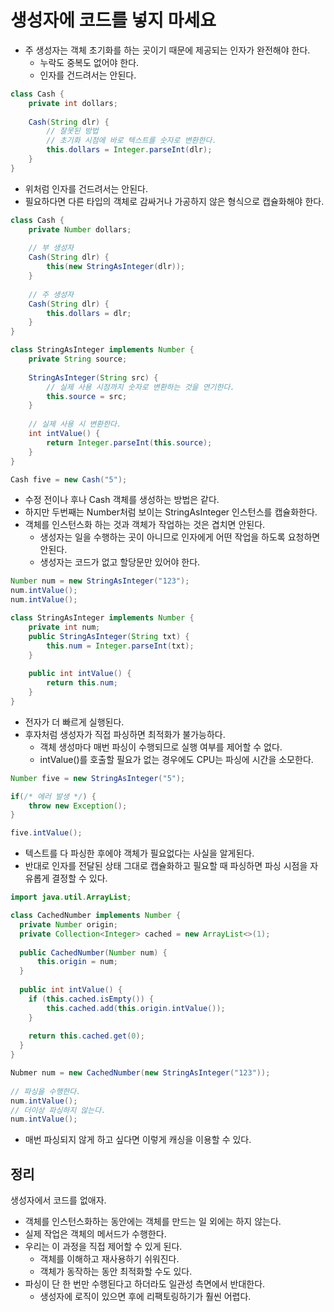 # 생성자에 코드를 넣지 마세요

- 주 생성자는 객체 초기화를 하는 곳이기 때문에 제공되는 인자가 완전해야 한다.
  - 누락도 중복도 없어야 한다.
  - 인자를 건드려서는 안된다.

```java
class Cash {
    private int dollars;
    
    Cash(String dlr) {
        // 잘못된 방법
        // 초기화 시점에 바로 텍스트를 숫자로 변환한다.
        this.dollars = Integer.parseInt(dlr);
    }
}
```

- 위처럼 인자를 건드려서는 안된다.
- 필요하다면 다른 타입의 객체로 감싸거나 가공하지 않은 형식으로 캡슐화해야 한다.

```java
class Cash {
    private Number dollars;
    
    // 부 생성자
    Cash(String dlr) {
        this(new StringAsInteger(dlr));
    }
    
    // 주 생성자
    Cash(String dlr) {
        this.dollars = dlr;
    }
}

class StringAsInteger implements Number {
    private String source;
    
    StringAsInteger(String src) {
        // 실제 사용 시점까지 숫자로 변환하는 것을 연기한다.
        this.source = src;
    }
    
    // 실제 사용 시 변환한다.
    int intValue() {
        return Integer.parseInt(this.source);
    }
}
```

```java
Cash five = new Cash("5");
```

- 수정 전이나 후나 Cash 객체를 생성하는 방법은 같다.
- 하지만 두번째는 Number처럼 보이는 StringAsInteger 인스턴스를 캡슐화한다.
- 객체를 인스턴스화 하는 것과 객체가 작업하는 것은 겹치면 안된다.
  - 생성자는 일을 수행하는 곳이 아니므로 인자에게 어떤 작업을 하도록 요청하면 안된다.
  - 생성자는 코드가 없고 할당문만 있어야 한다.

```java
Number num = new StringAsInteger("123");
num.intValue();
num.intValue();
```

```java
class StringAsInteger implements Number {
    private int num;
    public StringAsInteger(String txt) {
        this.num = Integer.parseInt(txt);
    }
    
    public int intValue() {
        return this.num;
    }
}
```

- 전자가 더 빠르게 실행된다.
- 후자처럼 생성자가 직접 파싱하면 최적화가 불가능하다.
  - 객체 생성마다 매번 파싱이 수행되므로 실행 여부를 제어할 수 없다.
  - intValue()를 호출할 필요가 없는 경우에도 CPU는 파싱에 시간을 소모한다.

```java
Number five = new StringAsInteger("5");

if(/* 에러 발생 */) {
    throw new Exception();
}

five.intValue();
```

- 텍스트를 다 파싱한 후에야 객체가 필요없다는 사실을 알게된다.
- 반대로 인자를 전달된 상태 그대로 캡슐화하고 필요할 때 파싱하면 파싱 시점을 자유롭게 결정할 수 있다.

```java
import java.util.ArrayList;

class CachedNumber implements Number {
  private Number origin;
  private Collection<Integer> cached = new ArrayList<>(1);
  
  public CachedNumber(Number num) {
      this.origin = num;
  }
  
  public int intValue() {
    if (this.cached.isEmpty()) {
        this.cached.add(this.origin.intValue());
    }
    
    return this.cached.get(0);
  }
}
```

```java
Nubmer num = new CachedNumber(new StringAsInteger("123"));
    
// 파싱을 수행한다.
num.intValue();
// 더이상 파싱하지 않는다.
num.intValue();
```

- 매번 파싱되지 않게 하고 싶다면 이렇게 캐싱을 이용할 수 있다.

## 정리

생성자에서 코드를 없애자.

- 객체를 인스턴스화하는 동안에는 객체를 만드는 일 외에는 하지 않는다.
- 실제 작업은 객체의 메서드가 수행한다.
- 우리는 이 과정을 직접 제어할 수 있게 된다.
  - 객체를 이해하고 재사용하기 쉬워진다.
  - 객체가 동작하는 동안 최적화할 수도 있다.
- 파싱이 단 한 번만 수행된다고 하더라도 일관성 측면에서 반대한다.
  - 생성자에 로직이 있으면 후에 리팩토링하기가 훨씬 어렵다.
